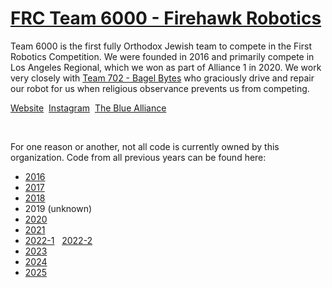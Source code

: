 # [FRC Team 6000 - Firehawk Robotics](https://www.thebluealliance.com/team/6000)
Team 6000 is the first fully Orthodox Jewish team to compete in the First Robotics Competition. We were founded in 2016 and primarily compete in Los Angeles Regional, which we won as part of Alliance 1 in 2020. We work very closely with [Team 702 - Bagel Bytes](https://www.thebluealliance.com/team/702) who graciously drive and repair our robot for us when religious observance prevents us from competing.

[Website](https://www.team6000.com/)&nbsp;
[Instagram](https://www.instagram.com/shalhevetrobotics_6000/)&nbsp;
[The Blue Alliance](https://www.thebluealliance.com/team/6000)

<br/>

For one reason or another, not all code is currently owned by this organization. Code from all previous years can be found here:
- [2016](https://github.com/Team6000/FRC6000-2016)
- [2017](https://github.com/Team6000/FRC6000-2017)
- [2018](https://github.com/Team6000/FRC6000-2018)
- 2019 (unknown)
- [2020](https://github.com/team6000robotics/2020)
- [2021](https://github.com/Touchdown363/robotics-team6000-2021)
- [2022-1](https://github.com/Touchdown363/-OUTDATED-VERSION-CHECK-THE-NEWER-ONE-Robotics-Programming-2022)&nbsp;&nbsp;&nbsp;[2022-2](https://github.com/Heborine/Robotics-Code-2022)
- [2023](https://github.com/FIREBOTICS/2023-Robot)
- [2024](https://github.com/FIREBOTICS/2024-Robot)
- [2025](https://github.com/FIREBOTICS/2025-Robot)
